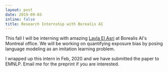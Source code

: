 ```yaml
---
layout: post
date: 2019-09-03
inline: false
title: Research Internship with Borealis AI
---
```

This fall I will be interning with amazing [Layla El Asri](https://www.borealisai.com/en/team/layla-el-asri/) at Borealis AI's Montreal office. We will be working on quantifying exposure bias by posing language modeling as an imitation learning problem.

I wrapped up this intern in Feb, 2020 and we have submitted the paper to EMNLP. Email me for the preprint if you are interested.
